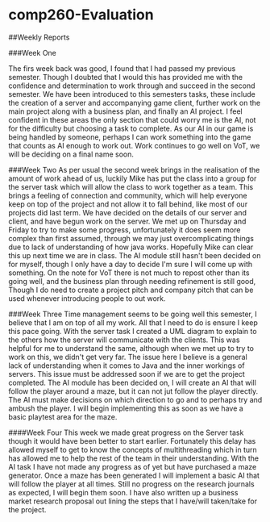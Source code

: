 # comp260-Evaluation
##Weekly Reports

###Week One

The firs week back was good, I found that I had passed my previous semester. Though I doubted that I would this has provided me with the confidence and determination to work through and succeed in the second semester. We have been introduced to this semesters tasks, these include the creation of a server and accompanying game client, further work on the main project along with a business plan, and finally an AI project. I feel confident in these areas the only section that could worry me is the AI, not for the difficulty but choosing a task to complete. As our AI in our game is being handled by someone, perhaps I can work something into the game that counts as AI enough to work out. Work continues to go well on VoT, we will be deciding on a final name soon.

###Week Two
As per usual the second week brings in the realisation of the amount of work ahead of us, luckily Mike has put the class into a group for the server task which will allow the class to work together as a team. This brings a feeling of connection and community, which will help everyone keep on top of the project and not allow it to fall behind, like most of our projects did last term. We have decided on the details of our server and client, and have begun work on the server. We met up on Thursday and Friday to try to make some progress, unfortunately it does seem more complex than first assumed, through we may just overcomplicating things due to lack of understanding of how java works. Hopefully Mike can clear this up next time we are in class. The AI module still hasn't been decided on for myself, though I only have a day to decide I'm sure I will come up with something. On the note for VoT there is not much to repost other than its going well, and the business plan through needing refinement is still good, Though I do need to create a project pitch and company pitch that can be used whenever introducing people to out work.

###Week Three
Time management seems to be going well this semester, I believe that I am on top of all my work. All that I need to do is ensure I keep this pace going. With the server task I created a UML diagram to explain to the others how the server will communicate with the clients. This was helpful for me to understand the same, although when we met up to try to work on this, we didn't get very far. The issue here I believe is a general lack of understanding when it comes to Java and the inner workings of servers. This issue must be addressed soon if we are to get the project completed. The AI module has been decided on, I will create an AI that will follow the player around a maze, but it can not jut follow the player directly. The AI must make decisions on which direction to go and to perhaps try and ambush the player. I will begin implementing this as soon as we have a basic playtest area for the maze.

####Week Four
This week we made great progress on the Server task though it would have been better to start earlier. Fortunately this delay has allowed myself to get to know the concepts of multithreading which in turn has allowed me to help the rest of the team in their understanding. With the AI task I have not made any progress as of yet but have purchased a maze generator. Once a maze has been generated I will implement a basic AI that will follow the player at all times. Still no progress on the research journals as expected, I will begin them soon. I have also written up a business market research proposal out lining the steps that I have/will taken/take for the project.